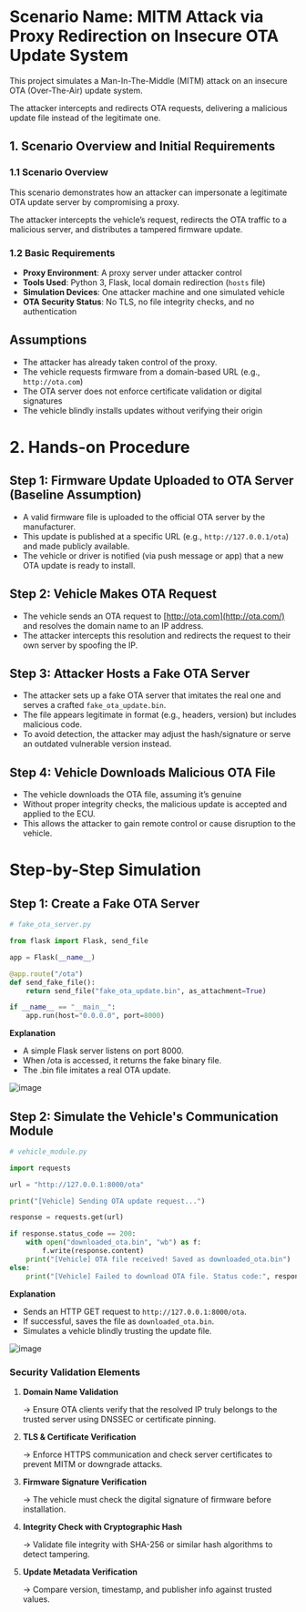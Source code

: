 # Scenario Name: MITM Attack via Proxy Redirection on Insecure OTA Update System

This project simulates a Man-In-The-Middle (MITM) attack on an insecure OTA (Over-The-Air) update system.

The attacker intercepts and redirects OTA requests, delivering a malicious update file instead of the legitimate one.

## 1. Scenario Overview and Initial Requirements

### 1.1 Scenario Overview

This scenario demonstrates how an attacker can impersonate a legitimate OTA update server by compromising a proxy.

The attacker intercepts the vehicle’s request, redirects the OTA traffic to a malicious server, and distributes a tampered firmware update.

### 1.2 Basic Requirements

- **Proxy Environment**: A proxy server under attacker control
- **Tools Used**: Python 3, Flask, local domain redirection (`hosts` file)
- **Simulation Devices**: One attacker machine and one simulated vehicle
- **OTA Security Status**: No TLS, no file integrity checks, and no authentication

## Assumptions

- The attacker has already taken control of the proxy.
- The vehicle requests firmware from a domain-based URL (e.g., `http://ota.com`)
- The OTA server does not enforce certificate validation or digital signatures
- The vehicle blindly installs updates without verifying their origin

# **2. Hands-on Procedure**

## Step 1: Firmware Update Uploaded to OTA Server (Baseline Assumption)

- A valid firmware file is uploaded to the official OTA server by the manufacturer.
- This update is published at a specific URL (e.g., `http://127.0.0.1/ota`) and made publicly available.
- The vehicle or driver is notified (via push message or app) that a new OTA update is ready to install.

## Step 2: Vehicle Makes OTA Request

- The vehicle sends an OTA request to [http://ota.com](http://ota.com/) and resolves the domain name to an IP address.
- The attacker intercepts this resolution and redirects the request to their own server by spoofing the IP.

## Step 3: Attacker Hosts a Fake OTA Server

- The attacker sets up a fake OTA server that imitates the real one and serves a crafted `fake_ota_update.bin`.
- The file appears legitimate in format (e.g., headers, version) but includes malicious code.
- To avoid detection, the attacker may adjust the hash/signature or serve an outdated vulnerable version instead.

## Step 4: Vehicle Downloads Malicious OTA File

- The vehicle downloads the OTA file, assuming it’s genuine
- Without proper integrity checks, the malicious update is accepted and applied to the ECU.
- This allows the attacker to gain remote control or cause disruption to the vehicle.

# **Step-by-Step Simulation**

## **Step 1: Create a Fake OTA Server**

```python
# fake_ota_server.py

from flask import Flask, send_file

app = Flask(__name__)

@app.route("/ota")
def send_fake_file():
    return send_file("fake_ota_update.bin", as_attachment=True)

if __name__ == "__main__":
    app.run(host="0.0.0.0", port=8000)
```

**Explanation**

- A simple Flask server listens on port 8000.
- When /ota is accessed, it returns the fake binary file.
- The .bin file imitates a real OTA update.

![image](https://github.com/user-attachments/assets/fe2a6b20-aa1f-4bf8-8a7b-5cf1bceacfc7)



## **Step 2: Simulate the Vehicle's Communication Module**

```python
# vehicle_module.py

import requests

url = "http://127.0.0.1:8000/ota"

print("[Vehicle] Sending OTA update request...")

response = requests.get(url)

if response.status_code == 200:
    with open("downloaded_ota.bin", "wb") as f:
        f.write(response.content)
    print("[Vehicle] OTA file received! Saved as downloaded_ota.bin")
else:
    print("[Vehicle] Failed to download OTA file. Status code:", response.status_code)
```

**Explanation**

- Sends an HTTP GET request to `http://127.0.0.1:8000/ota`.
- If successful, saves the file as `downloaded_ota.bin`.
- Simulates a vehicle blindly trusting the update file.

![image](https://github.com/user-attachments/assets/c71944f9-ee3a-44f8-b330-4e164ea9168c)



### Security Validation Elements

1. **Domain Name Validation**
    
    → Ensure OTA clients verify that the resolved IP truly belongs to the trusted server using DNSSEC or certificate pinning.
    
2. **TLS & Certificate Verification**
    
    → Enforce HTTPS communication and check server certificates to prevent MITM or downgrade attacks.
    
3. **Firmware Signature Verification**
    
    → The vehicle must check the digital signature of firmware before installation.
    
4. **Integrity Check with Cryptographic Hash**
    
    → Validate file integrity with SHA-256 or similar hash algorithms to detect tampering.
    
5. **Update Metadata Verification**
    
    → Compare version, timestamp, and publisher info against trusted values.
